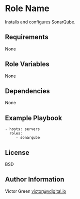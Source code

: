 Role Name
=========

Installs and configures SonarQube.

Requirements
------------

None

Role Variables
--------------

None

Dependencies
------------

None

Example Playbook
----------------

    - hosts: servers
      roles:
         - sonarqube

License
-------

BSD

Author Information
------------------

Victor Green
victor@vdigital.io
